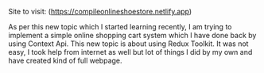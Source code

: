 Site to visit: (https://compileonlineshoestore.netlify.app)

As per this new topic which I started learning recently, I am trying to implement a simple online shopping cart system which I have done back by using Context Api. This new topic is about using Redux Toolkit. It was not easy, I took help from internet as well but lot of things I did by my own and have created kind of full webpage.